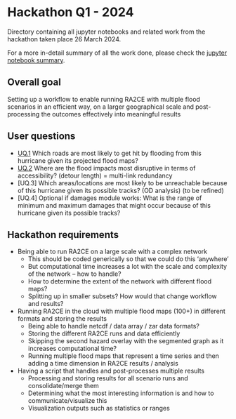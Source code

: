 # Hackathon Q1 - 2024

Directory containing all jupyter notebooks and related work from the hackathon taken place 26 March 2024.

For a more in-detail summary of all the work done, please check the [jupyter notebook summary](./summary_2024q1.ipynb).


## Overall goal

Setting up a workflow to enable running RA2CE with multiple flood scenarios in an efficient way, on a larger geographical scale and post-processing the outcomes effectively into meaningful results


## User questions

- [UQ.1](user_question_1\README.md) Which roads are most likely to get hit by flooding from this hurricane given its projected flood maps?
- [UQ.2](user_question_2\README.md) Where are the flood impacts most disruptive in terms of accessibility? (detour length) = multi-link redundancy 
- [UQ.3] Which areas/locations are most likely to be unreachable because of this hurricane given its possible tracks? (OD analysis) (to be refined)
- [UQ.4] Optional if damages module works: What is the range of minimum and maximum damages that might occur because of this hurricane given its possible tracks?


## Hackathon requirements

- Being able to run RA2CE on a large scale with a complex network 
    - This should be coded generically so that we could do this ‘anywhere’
    - But computational time increases a lot with the scale and complexity of the network – how to handle?
    - How to determine the extent of the network with different flood maps?
    - Splitting up in smaller subsets? How would that change workflow and results?
- Running RA2CE in the cloud with multiple flood maps (100+) in different formats and storing the results
    - Being able to handle netcdf / data array / zar data formats?
    - Storing the different RA2CE runs and data efficiently
    - Skipping the second hazard overlay with the segmented graph as it increases computational time? 
    - Running multiple flood maps that represent a time series and then adding a time dimension in RA2CE results / analysis 
- Having a script that handles and post-processes multiple results 
    - Processing and storing results for all scenario runs and consolidate/merge them
    - Determining what the most interesting information is and how to communicate/visualize this
    - Visualization outputs such as statistics or ranges 
